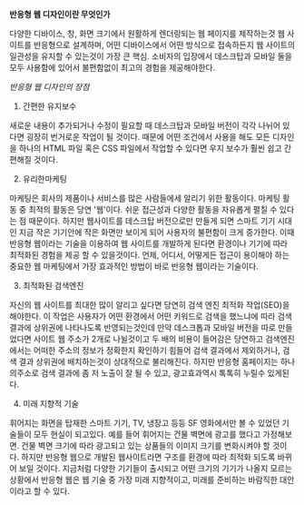 **반응형 웹 디자인이란 무엇인가**

다양한 디바이스, 창, 화면 크기에서 원활하게 렌더링되는 웹 페이지를 제작하는것
웹 사이트를 반응형으로 설계하며, 어떤 디바이스에서 어떤 방식으로 접속하든지 웹 사이트의
일관성을 유지할 수 있는것이 가장 큰 핵심.
소비자의 입장에서 데스크탑과 모바일 둘을 모두 사용함에 있어서 불편함없이 최고의 경험을 제공해야한다.

_반응형 웹 디자인의 장점_

1. 간편한 유지보수

새로운 내용이 추가되거나 수정이 필요할 때 데스크탑과 모바일 버전이 각각 나뉘어 있다면 굉장히 번거로운 작업이 될 것이다.
때문에 어떤 조건에서 사용을 해도 모든 디자인을 하나의 HTML 파일 혹은 CSS 파일에서 작업할 수 있다면 우지 보수가 훨씬 쉽고 간편해질 것이다.

2. 유리한마케팅

마케팅은 회사의 제품이나 서비스를 많은 사람들에세 알리기 위한 활동이다.
마케팅 활동 중 최적의 활동은 당연 '웹'이다. 쉬운 접근성과 다양한 활동을 자유롭게 펼칠 수 있다는 점 때문이다.
하지만 웹사이트를 데스크탑 버전으로만 만들게 되면 스마트 기기 시대인 지금 작은 기기안에 작은 화면만 보이게 되어 사용자의 불편함이 크게 증가한다.
이때 반응형 웹이라는 기술을 이용하여 웹 사이트를 개발하게 된다면 환경이나 기기에 따라 최적화된 경험을 제공 할 수 있을것이다.
언제, 어디서, 어떻게든 접근이 용이해야 하는 중요한 웹 마케팅에서 가장 효과적인 방법이 바로 반응형 웹이라는 기술이다.

3. 최적화된 검색엔진

자신의 웹 사이트를 최대한 많이 알리고 싶다면 당연히 검색 엔진 최적화 작업(SEO)을 해야한다.
이 작업은 사용자가 어떤 환경에서 어떤 키워드로 검색을 했느냐에 따라 검색 결과에 상위권에 나타나도록 반영되는것인데
만약 데스크톱과 모바일 버전을 따로 만들었다면 사이트 웹 주소가 2개로 나뉠것이고 두 배의 비용이 들어감은 당연하고
검색엔진에서는 어떠한 주소의 정보가 정확한지 확인하기 힘들어 검색 결과에서 제외하거나, 검색 결과 상위권에 배치하는것이 상대적으로 불리해진다.
하지만 반응형 홈페이지는 하나의주소로 검색 결과에 좀 저 노출이 잘 될 수 있고, 광고효과역시 톡톡히 누릴수 있게된다.

4. 미래 지향적 기술

휘어지는 화면을 탑재한 스마트 기기, TV, 냉장고 등등 SF 영화에서만 볼 수 있었던 기술들이 모두 현실이 되고있다.
예를 들어 휘어지는 건물 벽면에 광고를 했다고 가정해보면. 건물 벽면 크기에 따라 광고되고 있는 상품들의 이미지 크기를 변화시켜야 할 것이다.
하지만 반응형 웹으로 개발된 웹사이트라면 구조를 환경에 따라 최적화 되도록 바뀌어 보일 것이다.
지금처럼 다양한 기기들이 출시되고 어떤 크기의 기기가 나올지 모르는 상황에서 반응형 웹은 웹 기술 중 가장 미래 지향적이고, 미래를 준비하는
바람직한 대안이라고 할 수 있다.
